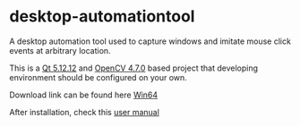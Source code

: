 # desktop-automationtool
A desktop automation tool used to capture windows and imitate mouse click events at arbitrary location. 

This is a [Qt 5.12.12](https://www.qt.io/offline-installers) and [OpenCV 4.7.0](https://opencv.org/releases/) based project that developing environment should be configured on your own.

Download link can be found here [Win64](https://github.com/SanChai20/desktop-automationtool/releases)

After installation, check this [user manual](https://github.com/SanChai20/desktop-automationtool-manual/tree/main)
